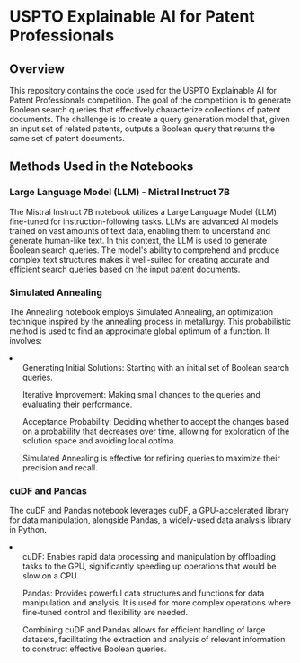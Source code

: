 # USPTO Explainable AI for Patent Professionals 
## Overview

This repository contains the code used for the USPTO Explainable AI for Patent Professionals competition. The goal of the competition is to generate Boolean search queries that effectively characterize collections of patent documents. The challenge is to create a query generation model that, given an input set of related patents, outputs a Boolean query that returns the same set of patent documents.

## Methods Used in the Notebooks

### Large Language Model (LLM) - Mistral Instruct 7B
The Mistral Instruct 7B notebook utilizes a Large Language Model (LLM) fine-tuned for instruction-following tasks. LLMs are advanced AI models trained on vast amounts of text data, enabling them to understand and generate human-like text. In this context, the LLM is used to generate Boolean search queries. The model's ability to comprehend and produce complex text structures makes it well-suited for creating accurate and efficient search queries based on the input patent documents.

### Simulated Annealing
The Annealing notebook employs Simulated Annealing, an optimization technique inspired by the annealing process in metallurgy. This probabilistic method is used to find an approximate global optimum of a function. It involves:

<li> 
<ul>Generating Initial Solutions: Starting with an initial set of Boolean search queries.</ul>
<ul>Iterative Improvement: Making small changes to the queries and evaluating their performance.</ul>
<ul>Acceptance Probability: Deciding whether to accept the changes based on a probability that decreases over time, allowing for exploration of the solution space and avoiding local optima.</ul>
<ul>Simulated Annealing is effective for refining queries to maximize their precision and recall.</ul>

</li>

### cuDF and Pandas
The cuDF and Pandas notebook leverages cuDF, a GPU-accelerated library for data manipulation, alongside Pandas, a widely-used data analysis library in Python.

<li>
<ul>cuDF: Enables rapid data processing and manipulation by offloading tasks to the GPU, significantly speeding up operations that would be slow on a CPU.</ul>
<ul>Pandas: Provides powerful data structures and functions for data manipulation and analysis. It is used for more complex operations where fine-tuned control and flexibility are needed.</ul>
<ul>Combining cuDF and Pandas allows for efficient handling of large datasets, facilitating the extraction and analysis of relevant information to construct effective Boolean queries.</ul>

</li>
